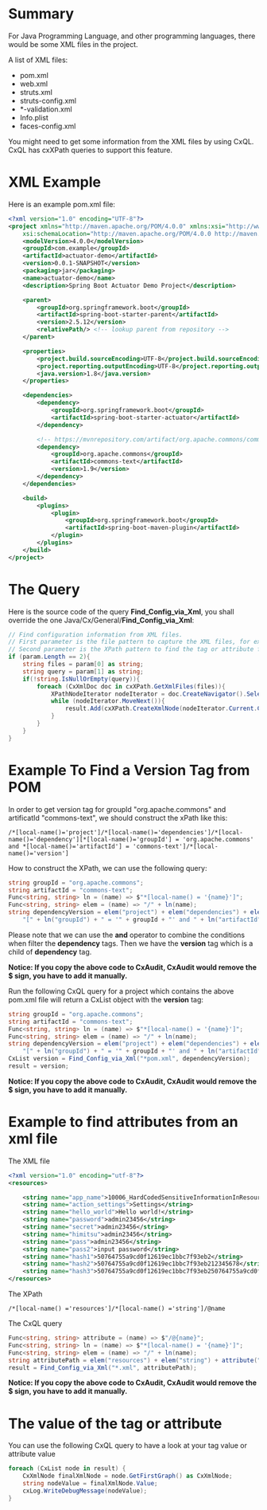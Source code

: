 # Summary

For Java Programming Language, and other programming languages, there would be some XML files in the project. 

A list of XML files:
* pom.xml
* web.xml
* struts.xml
* struts-config.xml
* *-validation.xml
* Info.plist
* faces-config.xml

You might need to get some information from the XML files by using CxQL. CxQL has cxXPath queries to support this feature.

# XML Example

Here is an example pom.xml file:

```XML
<?xml version="1.0" encoding="UTF-8"?>
<project xmlns="http://maven.apache.org/POM/4.0.0" xmlns:xsi="http://www.w3.org/2001/XMLSchema-instance"
	xsi:schemaLocation="http://maven.apache.org/POM/4.0.0 http://maven.apache.org/xsd/maven-4.0.0.xsd">
	<modelVersion>4.0.0</modelVersion>
	<groupId>com.example</groupId>
	<artifactId>actuator-demo</artifactId>
	<version>0.0.1-SNAPSHOT</version>
	<packaging>jar</packaging>
	<name>actuator-demo</name>
	<description>Spring Boot Actuator Demo Project</description>

	<parent>
		<groupId>org.springframework.boot</groupId>
		<artifactId>spring-boot-starter-parent</artifactId>
		<version>2.5.12</version>
		<relativePath/> <!-- lookup parent from repository -->
	</parent>

	<properties>
		<project.build.sourceEncoding>UTF-8</project.build.sourceEncoding>
		<project.reporting.outputEncoding>UTF-8</project.reporting.outputEncoding>
		<java.version>1.8</java.version>
	</properties>

	<dependencies>
		<dependency>
			<groupId>org.springframework.boot</groupId>
			<artifactId>spring-boot-starter-actuator</artifactId>
		</dependency>

		<!-- https://mvnrepository.com/artifact/org.apache.commons/commons-text -->
		<dependency>
			<groupId>org.apache.commons</groupId>
			<artifactId>commons-text</artifactId>
			<version>1.9</version>
		</dependency>
	</dependencies>

	<build>
		<plugins>
			<plugin>
				<groupId>org.springframework.boot</groupId>
				<artifactId>spring-boot-maven-plugin</artifactId>
			</plugin>
		</plugins>
	</build>
</project>
```

# The Query

Here is the source code of the query **Find_Config_via_Xml**, you shall override the one Java/Cx/General/**Find_Config_via_Xml**:

```c#
// Find configuration information from XML files.
// First parameter is the file pattern to capture the XML files, for example "*pom.xml".
// Second parameter is the XPath pattern to find the tag or attribute from the XML files.
if (param.Length == 2){
	string files = param[0] as string;
	string query = param[1] as string;
	if(!string.IsNullOrEmpty(query)){
		foreach (CxXmlDoc doc in cxXPath.GetXmlFiles(files)){
			XPathNodeIterator nodeIterator = doc.CreateNavigator().Select(query);	
			while (nodeIterator.MoveNext()){		
				result.Add(cxXPath.CreateXmlNode(nodeIterator.Current.Clone(), doc, 2, false));			
			}	
		}
	}
}
```

# Example To Find a Version Tag from POM

In order to get version tag for groupId "org.apache.commons" and artificatId "commons-text", we should construct the xPath like this:
```
/*[local-name()='project']/*[local-name()='dependencies']/*[local-name()='dependency'][*[local-name()='groupId'] = 'org.apache.commons' and *[local-name()='artifactId'] = 'commons-text']/*[local-name()='version']
```

How to construct the XPath, we can use the following query:

```c#
string groupId = "org.apache.commons";
string artifactId = "commons-text";
Func<string, string> ln = (name) => $"*[local-name() = '{name}']";
Func<string, string> elem = (name) => "/" + ln(name);
string dependencyVersion = elem("project") + elem("dependencies") + elem("dependency") + 
	"[" + ln("groupId") + " = '" + groupId + "' and " + ln("artifactId") + " = '" + artifactId + "'" + "]" + elem("version");
```

Please note that we can use the **and** operator to combine the conditions when filter the **dependency** tags. Then we have the **version** tag which is a child of **dependency** tag.

**Notice: If you copy the above code to CxAudit, CxAudit would remove the $ sign, you have to add it manually.**

Run the following CxQL query for a project which contains the above pom.xml file will return a CxList object with the **version** tag:
```c#
string groupId = "org.apache.commons";
string artifactId = "commons-text";
Func<string, string> ln = (name) => $"*[local-name() = '{name}']";
Func<string, string> elem = (name) => "/" + ln(name);
string dependencyVersion = elem("project") + elem("dependencies") + elem("dependency") + 
	"[" + ln("groupId") + " = '" + groupId + "' and " + ln("artifactId") + " = '" + artifactId + "'" + "]" + elem("version");
CxList version = Find_Config_via_Xml("*pom.xml", dependencyVersion);
result = version;
```
**Notice: If you copy the above code to CxAudit, CxAudit would remove the $ sign, you have to add it manually.**

# Example to find attributes from an xml file

The XML file 

```XML
<?xml version="1.0" encoding="utf-8"?>
<resources>

    <string name="app_name">10006_HardCodedSensitiveInformationInResourceFile</string>
    <string name="action_settings">Settings</string>
    <string name="hello_world">Hello world!</string>
    <string name="password">admin23456</string>
    <string name="secret">admin23456</string>
    <string name="himitsu">admin23456</string>
    <string name="pass">admin23456</string>
    <string name="pass2">input password</string>
    <string name="hash1">50764755a9cd0f12619ec1bbc7f93eb2</string>
    <string name="hash2">50764755a9cd0f12619ec1bbc7f93eb212345678</string>
    <string name="hash3">50764755a9cd0f12619ec1bbc7f93eb250764755a9cd0f12619ec1bbc7f93eb2</string>
</resources>
```

The XPath
```
/*[local-name() ='resources']/*[local-name() ='string']/@name
```

The CxQL query
```c#
Func<string, string> attribute = (name) => $"/@{name}";
Func<string, string> ln = (name) => $"*[local-name() = '{name}']";
Func<string, string> elem = (name) => "/" + ln(name);
string attributePath = elem("resources") + elem("string") + attribute("name");
result = Find_Config_via_Xml("*.xml", attributePath);
```
**Notice: If you copy the above code to CxAudit, CxAudit would remove the $ sign, you have to add it manually.**


# The value of the tag or attribute

You can use the following CxQL query to have a look at your tag value or attribute value

```c#
foreach (CxList node in result) {
	CxXmlNode finalXmlNode = node.GetFirstGraph() as CxXmlNode;
	string nodeValue = finalXmlNode.Value;
	cxLog.WriteDebugMessage(nodeValue);
}
```